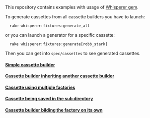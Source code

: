 This repository contains examples with usage of [Whisperer gem](https://github.com/dnesteryuk/whisperer). 

To generate cassettes from all cassette builders you have to launch:

```shell
  rake whisperer:fixtures:generate_all
```

or you can launch a generator for a specific cassette:

```shell
  rake whisperer:fixtures:generate[robb_stark]
```

Then you can get into `spec/cassettes` to see generated cassettes.

#### [Simple cassette builder](/spec/cassette_builders/robb_stark.rb)
#### [Cassette builder inheriting another cassette builder](/spec/cassette_builders/inheritance/arya_inherits_robb_stark.rb)
#### [Cassette using multiple factories](/spec/cassette_builders/starks.rb)
#### [Cassette being saved in the sub directory](/spec/cassette_builders/robb_stark_with_subpath.rb)
#### [Cassette builder bilding the factory on its own](/spec/cassette_builders/john_snow_with_raw_data.rb)
